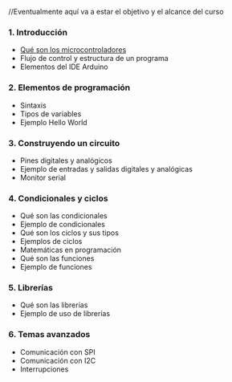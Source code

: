 //Eventualmente aquí va a estar el objetivo y el alcance del curso
### 1. Introducción
- [Qué son los microcontroladores](/Introducción/Microcontroladores)
- Flujo de control y estructura de un programa
- Elementos del IDE Arduino

### 2. Elementos de programación
- Sintaxis
- Tipos de variables
- Ejemplo Hello World

### 3. Construyendo un circuito
- Pines digitales y analógicos
- Ejemplo de entradas y salidas digitales y analógicas
- Monitor serial
### 4. Condicionales y ciclos
- Qué son las condicionales
- Ejemplo de condicionales
- Qué son los ciclos y sus tipos
- Ejemplos de ciclos
- Matemáticas en programación
- Qué son las funciones
- Ejemplo de funciones

### 5. Librerías
- Qué son las librerías
- Ejemplo de uso de librerías

### 6. Temas avanzados
- Comunicación con SPI
- Comunicación con I2C
- Interrupciones